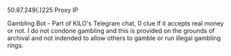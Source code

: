 50.87.249(.)225 Proxy IP

Gambling Bot - Part of KILO's Telegram chat, 0 clue if it accepts real money or not. I do not condone gambling and this is provided on the grounds of archival and not indended to allow others to gamble or run illegal gambling rings.